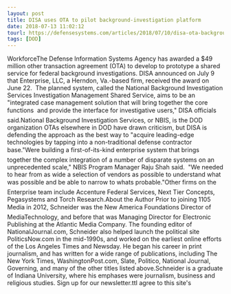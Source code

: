 ```yaml
---
layout: post
title: DISA uses OTA to pilot background-investigation platform
date: 2018-07-13 11:02:12
tourl: https://defensesystems.com/articles/2018/07/10/disa-ota-background-investigations.aspx
tags: [DOD]
---
```

WorkforceThe Defense Information Systems Agency has awarded a $49 million other transaction agreement (OTA) to develop to prototype a shared service for federal background investigations. DISA announced on July 9 that Enterprise, LLC, a Herndon, Va.-based firm, received the award on June 22.  The planned system, called the National Background Investigation Services Investigation Management Shared Service, aims to be an "integrated case management solution that will bring together the core functions  and provide the interface for investigative users," DISA officials said.National Background Investigation Services, or NBIS, is the DOD organization OTAs elsewhere in DOD have drawn criticism, but DISA is defending the approach as the best way to "acquire leading-edge technologies by tapping into a non-traditional defense contractor base."Were building a first-of-its-kind enterprise system that brings together the complex integration of a number of disparate systems on an unprecedented scale," NBIS Program Manager Raju Shah said.  "We needed to hear from as wide a selection of vendors as possible to understand what was possible and be able to narrow to whats probable."Other firms on the Enterprise team include Accenture Federal Services, Next Tier Concepts, Pegasystems and Torch Research.About the Author Prior to joining 1105 Media in 2012, Schneider was the New America Foundations Director of MediaTechnology, and before that was Managing Director for Electronic Publishing at the Atlantic Media Company. The founding editor of NationalJournal.com, Schneider also helped launch the political site PoliticsNow.com in the mid-1990s, and worked on the earliest online efforts of the Los Angeles Times and Newsday. He began his career in print journalism, and has written for a wide range of publications, including The New York Times, WashingtonPost.com, Slate, Politico, National Journal, Governing, and many of the other titles listed above.Schneider is a graduate of Indiana University, where his emphases were journalism, business and religious studies. Sign up for our newsletter.ttI agree to this site's 